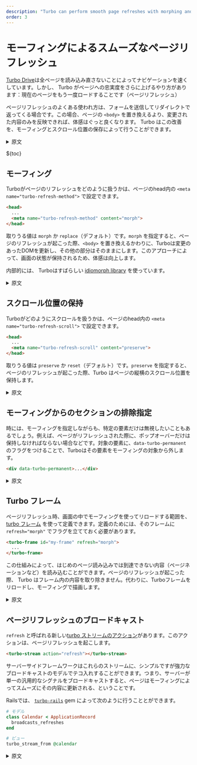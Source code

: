 ```yaml
---
description: "Turbo can perform smooth page refreshes with morphing and scroll preservation."
order: 3
---
```


# モーフィングによるスムーズなページリフレッシュ

 [Turbo Drive](/handbok/drive.html)は全ページを読み込み直さないことによってナビゲーションを速くしています。しかし、 Turbo がページへの忠実度をさらに上げるやり方があります：現在のページをもう一度ロードすることです（ページリフレッシュ）

 ページリフレッシュのよくある使われ方は、フォームを送信してリダイレクトで返ってくる場合です。この場合、ページの `<body>` を置き換えるより、変更された内容のみを反映できれば、体感はぐっと良くなります。 Turbo はこの改善を、モーフィングとスクロール位置の保存によって行うことができます。

  <details>
  <summary>原文</summary>

  [Turbo Drive](/handbook/drive.html) makes navigation faster by avoiding full-page reloads. But there is a scenario where Turbo can raise the fidelity bar further: loading the current page again (page refresh).

  A typical scenario for page refreshes is submitting a form and getting redirected back. In such scenarios, sensations significantly improve if only the changed contents get updated instead of replacing the `<body>` of the page. Turbo can do this on your behalf with morphing and scroll preservation.
  </details>

  ${toc}

  ## モーフィング

 Turboがページのリフレッシュをどのように扱うかは、ページのhead内の `<meta name="turbo-refresh-method">` で設定できます。

  ```html
  <head>
    ...
    <meta name="turbo-refresh-method" content="morph">
  </head>
  ```

  取りうる値は `morph` か `replace`（デフォルト）です。`morph` を指定すると、ページのリフレッシュが起こった際、`<body>` を置き換えるかわりに、Turboは変更のあったDOMを更新し、その他の部分はそのままにします。このアプローチによって、画面の状態が保持されるため、体感は向上します。

  内部的には、 Turboはすばらしい [idiomorph library](https://github.com/bigskysoftware/idiomorph) を使っています。

  <details>
  <summary>原文</summary>

  You can configure how Turbo handles page refresh with a `<meta name="turbo-refresh-method">` in the page's head.

  ```html
  <head>
    ...
    <meta name="turbo-refresh-method" content="morph">
  </head>
  ```

  The possible values are `morph` or `replace` (the default). When it is `morph,` when a page refresh happens, instead of replacing the page's `<body>,` Turbo will only update the DOM elements that have changed, keeping the rest untouched. This approach delivers better sensations because it keeps the screen state.

  Under the hood, Turbo uses the fantastic [idiomorph library](https://github.com/bigskysoftware/idiomorph).

  </details>

## スクロール位置の保持

Turboがどのようにスクロールを扱うかは、ページのhead内の  `<meta name="turbo-refresh-scroll">` で設定できます。

```html
<head>
  ...
  <meta name="turbo-refresh-scroll" content="preserve">
</head>
```

取りうる値は `preserve` か `reset`（デフォルト）です。`preserve` を指定すると、ページのリフレッシュが起こった際、Turbo はページの縦横のスクロール位置を保持します。

  <details>
  <summary>原文</summary>

You can configure how Turbo handles scrolling with a `<meta name="turbo-refresh-scroll">` in the page's head.

```html
<head>
  ...
  <meta name="turbo-refresh-scroll" content="preserve">
</head>
```

The possible values are `preserve` or `reset` (the default). When it is `preserve`, when a page refresh happens, Turbo will keep the page's vertical and horizontal scroll.
  </details>

## モーフィングからのセクションの排除指定

 時には、モーフィングを指定しながらも、特定の要素だけは無視したいこともあるでしょう。例えば、ページがリフレッシュされた際に、ポップオーバーだけは保持しなければならない場合などです。対象の要素に、`data-turbo-permanent` のフラグをつけることで、Turboはその要素をモーフィングの対象から外します。

```html
<div data-turbo-permanent>...</div>
```
  <details>
  <summary>原文</summary>

Sometimes, you want to ignore certain elements while morphing. For example, you might have a popover that you want to keep open when the page refreshes. You can flag such elements with `data-turbo-permanent`, and Turbo won't attempt to morph them.

```html
<div data-turbo-permanent>...</div>
```
  </details>


## Turbo フレーム
 ページリフレッシュ時、画面の中でモーフィングを使ってリロードする範囲を、 [turbo フレーム](/handbook/frames.html) を使って定義できます。定義のためには、そのフレームに `refresh="morph"` でフラグを立てておく必要があります。

```html
<turbo-frame id="my-frame" refresh="morph">
  ...
</turbo-frame>
```

 この仕組みによって、はじめのページ読み込みでは到達できない内容（ページネーションなど）を読み込むことができます。ページのリフレッシュが起こった際、 Turbo はフレーム内の内容を取り除きません。代わりに、Turboフレームをリロードし、モーフィングで描画します。

  <details>
  <summary>原文</summary>

You can use [turbo frames](/handbook/frames.html) to define regions in your screen that will get reloaded using morphing when a page refresh happens. To do so, you must flag those frames with `refresh="morph"`.

```html
<turbo-frame id="my-frame" refresh="morph">
  ...
</turbo-frame>
```

With this mechanism, you can load additional content that didn't arrive in the initial page load (e.g., pagination). When a page refresh happens, Turbo won't remove the frame contents; instead, it will reload the turbo frame and render its contents with morphing.

  </details>

## ページリフレッシュのブロードキャスト
  `refresh` と呼ばれる新しい[turbo ストリームのアクション](/handbook/streams.html)があります。このアクションは、ページリフレッシュを起こします。

```html
<turbo-stream action="refresh"></turbo-stream>
```

 サーバーサイドフレームワークはこれらのストリームに、シンプルですが強力なブロードキャストのモデルでテコ入れすることができます。つまり、サーバーが単一の汎用的なシグナルをブロードキャストすると、ページはモーフィングによってスムーズにその内容に更新される、ということです。


 Railsでは、 [`turbo-rails`](https://github.com/hotwired/turbo-rails) gem によって次のように行うこととができます。

```ruby
# モデル
class Calendar < ApplicationRecord
  broadcasts_refreshes
end

# ビュー
turbo_stream_from @calendar
```
  <details>
  <summary>原文</summary>

There is a new [turbo stream action](/handbook/streams.html) called `refresh` that will trigger a page refresh:

```html
<turbo-stream action="refresh"></turbo-stream>
```

Server-side frameworks can leverage these streams to offer a simple but powerful broadcasting model: the server broadcasts a single general signal, and pages smoothly refresh with morphing.

You can see how the  [`turbo-rails`](https://github.com/hotwired/turbo-rails) gem does it for Rails:

```ruby
class Calendar < ApplicationRecord
  broadcasts_refreshes
end

# View
turbo_stream_from @calendar
```
  </details>
